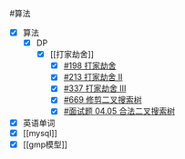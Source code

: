 #算法 
- [x] 算法
	- [x] DP
		- [x] [[打家劫舍]]
			- [x] [#198 打家劫舍](https://leetcode.cn/problems/house-robber/)
			- [x] [#213 打家劫舍 II](https://leetcode.cn/problems/house-robber-ii/)
			- [x] [#337 打家劫舍 III](https://leetcode.cn/problems/house-robber-iii/)
			- [x] [#669 修剪二叉搜索树](https://leetcode.cn/problems/trim-a-binary-search-tree/)
			- [x] [#面试题 04.05 合法二叉搜索树](https://leetcode.cn/problems/legal-binary-search-tree-lcci/)
- [x] 英语单词
- [x] [[mysql]]
- [x] [[gmp模型]]